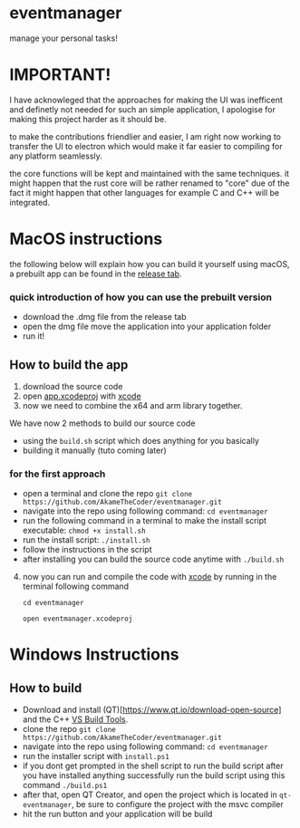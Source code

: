# eventmanager
manage your personal tasks! 

# IMPORTANT!
I have acknowleged that the approaches for making the UI was inefficent and definetly not needed for such an simple application, I apologise for making this project harder as it should be. 

to make the contributions friendlier and easier, I am right now working to transfer the UI to electron which would make it far easier to compiling for any platform seamlessly. 

the core functions will be kept and maintained with the same techniques. it might happen that the rust core will be rather renamed to "core" due of the fact it might happen that other languages for example C and C++ will be integrated.



# MacOS instructions
the following below will explain how you can build it yourself using macOS, a prebuilt app can be found in the [release tab](https://github.com/AkameTheCoder/eventmanager/releases).

### quick introduction of how you can use the prebuilt version
- download the .dmg file from the release tab
- open the dmg file move the application into your application folder
- run it!
## How to build the app

1. download the source code
2. open [app.xcodeproj](https://github.com/AkameTheCoder/eventmanager/tree/main/app/app.xcodeproj) with [xcode](https://apps.apple.com/de/app/xcode/id497799835?l=en-GB&mt=12)
3. now we need to combine the x64 and arm library together.

We have now 2 methods to build our source code
- using the `build.sh` script which does anything for you basically
- building it manually (tuto coming later)


### for the first approach
- open a terminal and clone the repo `git clone https://github.com/AkameTheCoder/eventmanager.git`
- navigate into the repo using following command: `cd eventmanager`
- run the following command in a terminal to make the install script executable: `chmod +x install.sh`
- run the install script: `./install.sh`
- follow the instructions in the script
- after installing you can build the source code anytime with `./build.sh`

4. now you can run and compile the code with [xcode](https://apps.apple.com/de/app/xcode/id497799835?l=en-GB&mt=12) by running in the terminal following command

   `cd eventmanager`
   
   `open eventmanager.xcodeproj`

# Windows Instructions

## How to build

- Download and install (QT)[https://www.qt.io/download-open-source] and the C++ [VS Build Tools](https://aka.ms/vs/17/release/vs_BuildTools.exe). 
- clone the repo `git clone https://github.com/AkameTheCoder/eventmanager.git`
- navigate into the repo using following command: `cd eventmanager`
- run the installer script with `install.ps1`
- if you dont get prompted in the shell script to run the build script after you have installed anything successfully run the build script using this command `./build.ps1`
- after that, open QT Creator, and open the project which is located in `qt-eventmanager`, be sure to configure the project with the msvc compiler
- hit the run button and your application will be build



